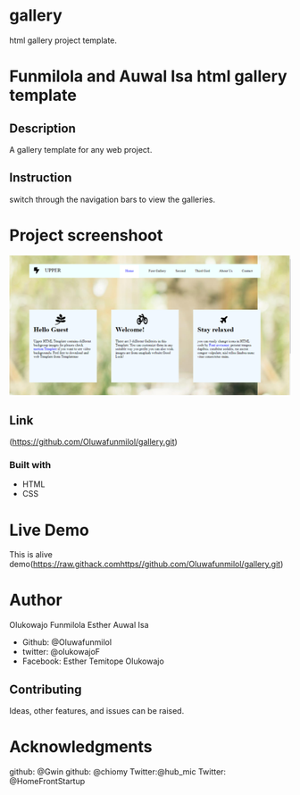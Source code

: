 # gallery
html gallery project template.

# Funmilola and Auwal Isa html gallery template

## Description
A gallery template for any web project.

## Instruction
switch through the navigation bars to view the galleries.

# Project screenshoot
![This is an alt text](/img.PNG "This is a sample logo")

## Link
(https://github.com/Oluwafunmilol/gallery.git)

### Built with
* HTML
* CSS

# Live Demo
This is alive demo(https://raw.githack.comhttps//github.com/Oluwafunmilol/gallery.git)

# Author
Olukowajo Funmilola Esther
Auwal Isa


* Github: @Oluwafunmilol
* twitter: @olukowajoF
* Facebook: Esther Temitope Olukowajo

## Contributing
Ideas, other features, and issues can be raised.

# Acknowledgments
github: @Gwin
github: @chiomy
Twitter:@hub_mic
Twitter: @HomeFrontStartup






